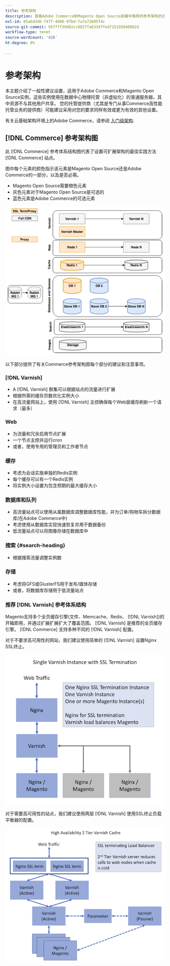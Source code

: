 ```yaml
---
title: 参考架构
description: 查看Adobe Commerce和Magento Open Source部署中推荐的参考架构的示意图。
exl-id: 85a6d3d6-f47f-4806-97bd-fa7a73605f4c
source-git-commit: 95ffff39d82cc9027fa633dffedf15193040802d
workflow-type: tm+mt
source-wordcount: '426'
ht-degree: 0%

---
```


# 参考架构

本主题介绍了一般性建议设置，适用于Adobe Commerce和Magento Open Source实例，这些实例使用在数据中心物理托管（非虚拟化）的普通服务器，其中资源不与其他用户共享。 您的托管提供商（尤其是专门从事Commerce高性能托管业务的提供商）可能建议采用对您的要求同样有效或更为有效的其他设置。

有关云基础架构环境上的Adobe Commerce，请参阅 [入门级架构](https://devdocs.magento.com/cloud/architecture/starter-architecture.html).

## [!DNL Commerce] 参考架构图

此 [!DNL Commerce] 参考体系结构图代表了设置可扩展架构的最佳实践方法 [!DNL Commerce] 站点。

图中每个元素的颜色指示该元素是Magento Open Source还是Adobe Commerce的一部分，以及是否必需。

* Magento Open Source需要橙色元素
* 灰色元素对于Magento Open Source是可选的
* 蓝色元素是Adobe Commerce的可选元素

![Commerce参考架构图](../assets/performance/images/ref-architecture-2.3.png)

以下部分提供了有关Commerce参考架构图每个部分的建议和注意事项。

### [!DNL Varnish]

* A [!DNL Varnish] 群集可以根据站点的流量进行扩展
* 根据所需的缓存页数优化实例大小
* 在高流量网站上，使用 [!DNL Varnish] 主控确保每个Web层缓存刷新一个请求（最多）

### Web

* 为流量和冗余启用节点扩展
* 一个节点主控并运行cron
* 或者，使用专用的管理员和工作者节点

### 缓存

* 考虑为会话实施单独的Redis实例
* 每个缓存可以有一个Redis实例
* 将实例大小设置为包含预期的最大缓存大小

### 数据库和队列

* 高流量站点可以使用从属数据库调整数据库性能，并为订单/购物车拆分数据库(在Adobe Commerce中)
* 考虑使用从数据库实现快速恢复并用于数据备份
* 低流量站点可以将图像存储在数据库中

### 搜索 {#search-heading}

* 根据搜索流量调整实例数

### 存储

* 考虑将GFS或GlusterFS用于发布/媒体存储
* 或者，将数据库存储用于低流量站点

### 推荐 [!DNL Varnish] 参考体系结构

Magento支持多个全页缓存引擎(文件、Memcache、Redis、 [!DNL Varnish])的开箱即用，并通过扩展扩展扩大了覆盖范围。 [!DNL Varnish] 是推荐的全页缓存引擎。  [!DNL Commerce] 支持多种不同的 [!DNL Varnish] 配置。

对于不要求高可用性的网站，我们建议使用简单的 [!DNL Varnish] 设置Nginx SSL终止。

![简单 [!DNL Varnish] 使用SSL终止进行配置](../assets/performance/images/single-varnish-with-ssl-termination.png)

对于需要高可用性的站点，我们建议使用两层 [!DNL Varnish] 使用SSL终止负载平衡器的配置。

![高可用性两层 [!DNL Varnish] 使用SSL终止负载平衡器的配置](../assets/performance/images/ha-2-tier-varnish-with-ssl-term-load-balancer.png)
